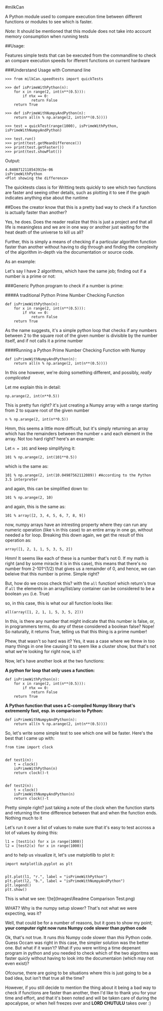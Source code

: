 #milkCan

A Python module used to compare execution time between different functions or modules to see which is faster. 

*Note:* It should be mentioned that this module does not take into account memory consumption when running tests


##Usage:

Features simple tests that can be executed from the commandline to check an compare execution speeds for ifferent functions on current hardware

###Understand Usage with Command line

```
>>> from milkCan.speedtests import quickTests

>>> def isPrimeWithPython(n):
	for x in range(2, int(n**(0.5))):
		if n%x == 0:
			return False
	return True

>>> def isPrimeWithNumpyAndPython(n):
	return all(n % np.arange(2, int(n**(0.5))))

>>> test = quickTest(range(1000), isPrimeWithPython, isPrimeWithNumpyAndPython)

>>> test.run()
>>> print(test.getMeanDifference())
>>> print(test.getFaster())
>>> print(test.showPlot())
```

Output:

	4.8408712118543915e-06
	isPrimeWithPython
	<Plot showing the difference>


The quicktests class is for Writting tests quickly to see which two functions are faster and seeing other details, such as plotting it to see if the graph indicates anything else about the runtime


##Does the creator know that this is a pretty bad way to check if a function is actually faster than another?

Yes, he does. Does the reader realize that this is just a project and that all life is meaningless and we are in one way or another just waiting for the heat death of the universe to kill us all?

Further, this is simply a means of checking if a particular algorithm function faster than another without having to dig through and finding the complexity of the algorithm in-depth via the documentation or source code.

As an example:


Let's say I have 2 algorithms, which have the same job; finding out if a number is a prime or not:


###Generic Python program to check if a number is prime:

####A traditional Python Prime Number Checking Function

```
def isPrimeWithPython(n):
	for x in range(2, int(n**(0.5))):
		if n%x == 0:
			return False
	return True
```

As the name suggests, it's a simple python loop that checks if any numbers between 2 to the square root of the given number is divisible by the number itself, and if not calls it a prime number

####Running a Python Prime Number Checking Function with Numpy

```
def isPrimeWithNumpyAndPython(n):
	return all(n % np.arange(2, int(n**(0.5))))
```

In this one however, we're doing something different, and possibly, *really complicated*

Let me explain this in detail:

	np.arange(2, int(n**0.5))

This is pretty fun right? it's just creating a Numpy array with a range starting from 2 to square root of the given number

	n % np.arange(2, int(n**0.5))

Hmm, this seems a little more difficult, but it's simply returning an array which has the remainders between the number `n` and each element in the array. Not too hard right? here's an example:

Let `n = 101` and keep simplifying it:

	101 % np.arange(2, int(101**0.5))

which is the same as:

	101 % np.arange(2, int(10.04987562112089)) #According to the Python 3.5 interpreter

and again, this can be simplified down to:
	
	101 % np.arange(2, 10)

and again, this is the same as:
	
	101 % array([2, 3, 4, 5, 6, 7, 8, 9])

now, numpy arrays have an intresting property where they can run any numeric operation (like `%` in this case) to an entire array in one go, without needed a for loop. Breaking this down again, we get the result of this operation as:

	array([1, 2, 1, 1, 5, 3, 5, 2])


Hmm! It seems like each of these is a number that's not 0. If my math is right (and by some miracle it is in this case), this means that there's no number from 2-101^(1/2) that gives us a remainder of 0, and hence, we can beleive that this number is prime. Simple right?

But, how do we cross check this? with the `all` function! which return's true if `all` the elements in an array/list/any container can be considered to be a boolean `yes` (i.e. True)

so, in this case, this is what our all function looks like:

	all(array([1, 2, 1, 1, 5, 3, 5, 2]))

In this, is there any number that might indicate that this number is false, or, in programmers terms, do any of these considered a boolean false? Nope! So naturally, it returns True, telling us that this thing is a prime number! 

Phew, that wasn't so hard was it? Yes, it was a case where we threw in too many things in one line causing it to seem like a cluster show, but that's not what we're looking for right now, is it?

Now, let's have another look at the two functions:


**A python for loop that only uses a function:**

```
def isPrimeWithPython(n):
	for x in range(2, int(n**(0.5))):
		if n%x == 0:
			return False
	return True
```

**A Python function that uses a C-compiled Numpy library that's extrememly fast, esp. in comparison to Python:**

```
def isPrimeWithNumpyAndPython(n):
	return all(n % np.arange(2, int(n**(0.5))))
```


So, let's write some simple test to see which one will be faster. Here's the best that I came up with:

```
from time import clock


def test1(n):
	t = clock()
	isPrimeWithPython(n)
	return clock()-t


def test2(n):
	t = clock()
	isPrimeWithNumpyAndPython(n)
	return clock()-t
```

Pretty simple right? just taking a note of the clock when the function starts and returning the time difference between that and when the function ends. Nothing much to it

Let's run it over a list of values to make sure that it's easy to test accross a lot of values by doing this:

```
l1 = [test1(x) for x in range(1000)]
l2 = [test2(x) for x in range(1000)]
```

and to help us visualize it, let's use matplotlib to plot it:

```
import matplotlib.pyplot as plt


plt.plot(l1, "r.", label = "isPrimeWithPython")
plt.plot(l2, "b.", label = "isPrimeWithNumpyAndPython")
plt.legend()
plt.show()
```

This is what we see:
![te](Images\Readme Comparison Test.png)


WHAT? Why is the numpy setup slower? That's not what we were expecting, was it?

Well, that could be for a number of reasons, but it goes to show my point; **your computer right now runs Numpy code slower than python code**

Ok, that's not true. It runs *this* Numpy code slower than *this* Python code. Guess Occam was right in this case, the simpler solution was the better one. But what if it wasn't? What if you were writing a time depenant program in python and you needed to check which of the two algoritms was faster quicly without having to look into the documentaion (which may not even exist)? 


Ofcourse, there are going to be situations where this is just going to be a bad idea, but isn't that true all the time?

However, if you still decide to mention the thing about it being a bad way to check if functions are faster than another, then I'd like to thank you for your time and effort, and that it's been noted and will be taken care of during the apocalypse, or when hell freezes over and **LORD CHUTULU** takes over :)